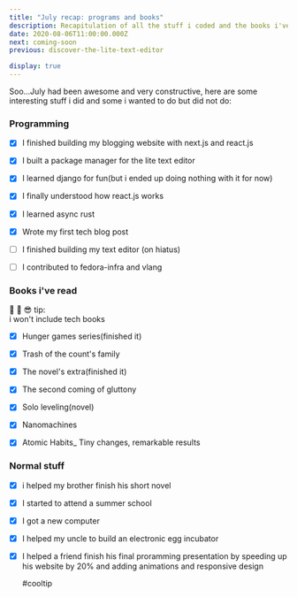 ```yaml
---
title: "July recap: programs and books"
description: Recapitulation of all the stuff i coded and the books i've read in july.
date: 2020-08-06T11:00:00.000Z
next: coming-soon
previous: discover-the-lite-text-editor

display: true
--- 
```

Soo...July had been awesome and very constructive, here  are some interesting stuff i did and some i wanted to do but did not do:

### Programming

- [x] I finished building my blogging website with next.js and react.js

- [x] I built a package manager for the lite text editor 

- [x] I learned django for fun(but i ended up doing nothing with it for now)

- [x] I finally understood how react.js works

- [x] I learned async rust

- [x] Wrote my first tech blog post

- [ ] I finished building my text editor (on hiatus)

- [ ] I contributed to fedora-infra and vlang

### Books i've read

<p class="tip"> 📓 📝 😎 tip: <br />i won't include tech books</p>

- [x] Hunger games series(finished it)

- [x] Trash of the count's family

- [x] The novel's extra(finished it) 

- [x] The second coming of gluttony

- [x] Solo leveling(novel)

- [x] Nanomachines

- [x] Atomic Habits_ Tiny changes, remarkable results

### Normal stuff

- [x] i helped my brother finish his short novel

- [x] I started to attend a summer school 

- [x] I got a new computer

- [x] I helped my uncle to build an electronic egg incubator

- [x] I helped a friend finish his final proramming presentation by speeding up his website by 20% and adding animations and responsive design

  #cooltip
  
  
